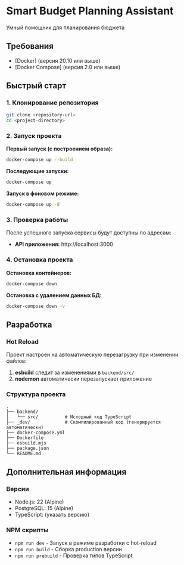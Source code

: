 # Smart Budget Planning Assistant

Умный помощник для планирования бюджета

## Требования

- [Docker] (версия 20.10 или выше)
- [Docker Compose] (версия 2.0 или выше)

## Быстрый старт

### 1. Клонирование репозитория

```bash
git clone <repository-url>
cd <project-directory>
```

### 2. Запуск проекта

**Первый запуск (с построением образа):**
```bash
docker-compose up --build
```

**Последующие запуски:**
```bash
docker-compose up
```

**Запуск в фоновом режиме:**
```bash
docker-compose up -d
```

### 3. Проверка работы

После успешного запуска сервисы будут доступны по адресам:

- **API приложения:** http://localhost:3000

### 4. Остановка проекта

**Остановка контейнеров:**
```bash
docker-compose down
```

**Остановка с удалением данных БД:**
```bash
docker-compose down -v
```

## Разработка

### Hot Reload

Проект настроен на автоматическую перезагрузку при изменении файлов:

1. **esbuild** следит за изменениями в `backend/src/`
2. **nodemon** автоматически перезапускает приложение

### Структура проекта

```
.
├── backend/
│   └── src/          # Исходный код TypeScript
├── _dev/             # Скомпилированный код (генерируется автоматически)
├── docker-compose.yml
├── Dockerfile
├── esbuild.mjs
├── package.json
└── README.md
```

## Дополнительная информация

### Версии

- Node.js: 22 (Alpine)
- PostgreSQL: 15 (Alpine)
- TypeScript: (указать версию)

### NPM скрипты

- `npm run dev` - Запуск в режиме разработки с hot-reload
- `npm run build` - Сборка production версии
- `npm run prebuild` - Проверка типов TypeScript


